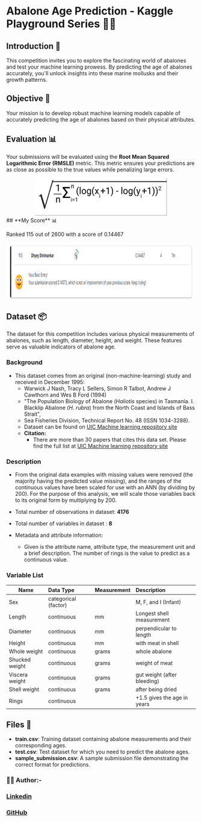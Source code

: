 # Abalone Age Prediction - Kaggle Playground Series 🐚🔮

## Introduction 🌊

This competition invites you to explore the fascinating world of abalones and test your machine learning prowess. By predicting the age of abalones accurately, you'll unlock insights into these marine mollusks and their growth patterns.

## **Objective** 🎯

Your mission is to develop robust machine learning models capable of accurately predicting the age of abalones based on their physical attributes.

## **Evaluation** 📊

Your submissions will be evaluated using the **Root Mean Squared Logarithmic Error (RMSLE)** metric. This metric ensures your predictions are as close as possible to the true values while penalizing large errors.

<div align='center' >
    <img src='./RSME.png' height='100rem' width='350'>
</div>
## **My Score** 📊

Ranked 115 out of 2600 with a score of 0.14467

<div align='center' >
    <img src='./Score.png' height='150rem' width='550'>
</div>


## Dataset 📦

The dataset for this competition includes various physical measurements of abalones, such as length, diameter, height, and weight. These features serve as valuable indicators of abalone age.

### Background
 - This dataset comes from an original (non-machine-learning) study and received in December 1995:
    - Warwick J Nash, Tracy L Sellers, Simon R Talbot, Andrew J Cawthorn and Wes B Ford (1994)
    - "The Population Biology of Abalone (_Haliotis_ species) in Tasmania. I. Blacklip Abalone (_H. rubra_) from the            North Coast and Islands of Bass Strait",
    - Sea Fisheries Division, Technical Report No. 48 (ISSN 1034-3288).
    - Dataset can be found on [UIC Machine learning repository site](https://archive.ics.uci.edu/ml/datasets/Abalone)
    - **Citation:**
        - There are more than 30 papers that cites this data set. Please find the full list at [UIC Machine learning repository site](https://archive.ics.uci.edu/ml/datasets/Abalone) 

### Description
 - From the original data examples with missing values were removed (the majority having the predicted value missing),    and the ranges of the continuous values have been scaled for use with an ANN (by dividing by 200). For the purpose    of this analysis, we will scale those variables back to its original form by multiplying by 200.
 
 - Total number of observations in dataset: **4176**
 - Total number of variables in dataset : **8**
 
 - Metadata and attribute information:
    - Given is the attribute name, attribute type, the measurement unit and a brief description.  The number of rings is      the value to predict as a continuous value.
   
### Variable List
   | Name   |      Data Type      |  Measurement | Description |
   |----------|:-------------|:------| :-----------|
   | Sex |  categorical (factor) |  |  M, F, and I (Infant)  |
   | Length |  continuous	 | mm |  Longest shell measurement  |
   | Diameter |  continuous	 | mm | perpendicular to length  |
   | Height |  continuous	 | mm |  with meat in shell  |
   | Whole weight |  continuous	 | grams	 |  whole abalone  |
   | Shucked weight |  continuous	 | grams	 |  weight of meat  |
   | Viscera weight	 |  continuous	 | grams	 |  gut weight (after bleeding)  |
   | Shell weight |  continuous	 | grams	 |  after being dried  |
   | Rings |  continuous	 |  | +1.5 gives the age in years  |

## Files 📄

- **train.csv**: Training dataset containing abalone measurements and their corresponding ages.
- **test.csv**: Test dataset for which you need to predict the abalone ages.
- **sample_submission.csv**: A sample submission file demonstrating the correct format for predictions.



### 🐚✨ **Author**:-
### [Linkedin](https://www.linkedin.com/in/dhyey-shrimankar-298855247/)
### [GitHub](https://github.com/Dhyey3187)

